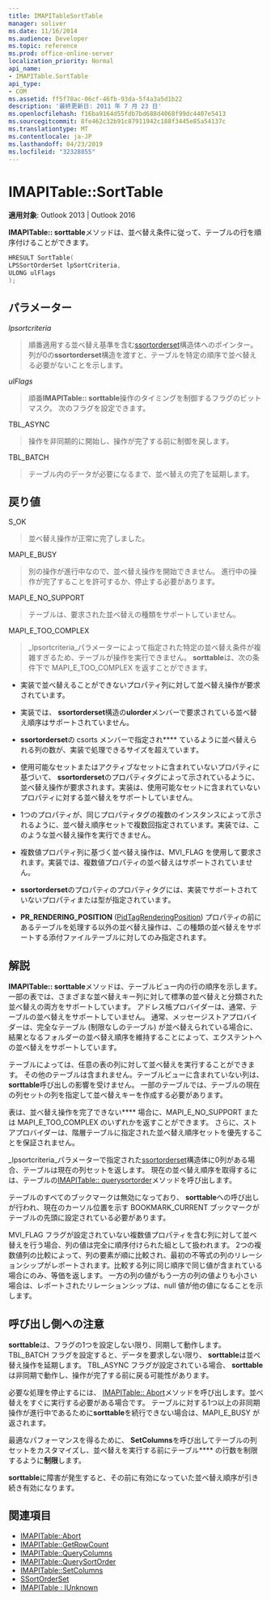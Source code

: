 ```yaml
---
title: IMAPITableSortTable
manager: soliver
ms.date: 11/16/2014
ms.audience: Developer
ms.topic: reference
ms.prod: office-online-server
localization_priority: Normal
api_name:
- IMAPITable.SortTable
api_type:
- COM
ms.assetid: ff5f78ac-06cf-46fb-93da-5f4a3a5d1b22
description: '最終更新日: 2011 年 7 月 23 日'
ms.openlocfilehash: f16ba9164d55fdb7bd688d4068f99dc4407e5413
ms.sourcegitcommit: 8fe462c32b91c87911942c188f3445e85a54137c
ms.translationtype: MT
ms.contentlocale: ja-JP
ms.lasthandoff: 04/23/2019
ms.locfileid: "32328855"
---
```

# <a name="imapitablesorttable"></a>IMAPITable::SortTable

**適用対象**: Outlook 2013 | Outlook 2016 
  
**IMAPITable:: sorttable**メソッドは、並べ替え条件に従って、テーブルの行を順序付けることができます。 
  
```cpp
HRESULT SortTable(
LPSSortOrderSet lpSortCriteria,
ULONG ulFlags
);
```

## <a name="parameters"></a>パラメーター

_lpsortcriteria_
  
> 順番適用する並べ替え基準を含む[ssortorderset](ssortorderset.md)構造体へのポインター。 列が0の**ssortorderset**構造を渡すと、テーブルを特定の順序で並べ替える必要がないことを示します。 
    
_ulFlags_
  
> 順番**IMAPITable:: sorttable**操作のタイミングを制御するフラグのビットマスク。 次のフラグを設定できます。 
    
TBL_ASYNC 
  
> 操作を非同期的に開始し、操作が完了する前に制御を戻します。
    
TBL_BATCH 
  
> テーブル内のデータが必要になるまで、並べ替えの完了を延期します。
    
## <a name="return-value"></a>戻り値

S_OK 
  
> 並べ替え操作が正常に完了しました。
    
MAPI_E_BUSY 
  
> 別の操作が進行中なので、並べ替え操作を開始できません。 進行中の操作が完了することを許可するか、停止する必要があります。
    
MAPI_E_NO_SUPPORT 
  
> テーブルは、要求された並べ替えの種類をサポートしていません。
    
MAPI_E_TOO_COMPLEX 
  
> _lpsortcriteria_パラメーターによって指定された特定の並べ替え条件が複雑すぎるため、テーブルが操作を実行できません。 **sorttable**は、次の条件下で MAPI_E_TOO_COMPLEX を返すことができます。 
    
   - 実装で並べ替えることができないプロパティ列に対して並べ替え操作が要求されています。
    
   - 実装では、 **ssortorderset**構造の**ulorder**メンバーで要求されている並べ替え順序はサポートされていません。 
    
   - **ssortorderset**の csorts メンバーで指定され**** ているように並べ替えられる列の数が、実装で処理できるサイズを超えています。
    
   - 使用可能なセットまたはアクティブなセットに含まれていないプロパティに基づいて、 **ssortorderset**のプロパティタグによって示されているように、並べ替え操作が要求されます。実装は、使用可能なセットに含まれていないプロパティに対する並べ替えをサポートしていません。
    
   - 1つのプロパティが、同じプロパティタグの複数のインスタンスによって示されるように、並べ替え順序セットで複数回指定されています。実装では、このような並べ替え操作を実行できません。
    
   - 複数値プロパティ列に基づく並べ替え操作は、MVI_FLAG を使用して要求されます。実装では、複数値プロパティの並べ替えはサポートされていません。 
    
   - **ssortorderset**のプロパティのプロパティタグには、実装でサポートされていないプロパティまたは型が指定されています。 
    
   - **PR_RENDERING_POSITION** ([PidTagRenderingPosition](pidtagrenderingposition-canonical-property.md)) プロパティの前にあるテーブルを処理する以外の並べ替え操作は、この種類の並べ替えをサポートする添付ファイルテーブルに対してのみ指定されます。
    
## <a name="remarks"></a>解説

**IMAPITable:: sorttable**メソッドは、テーブルビュー内の行の順序を示します。 一部の表では、さまざまな並べ替えキー列に対して標準の並べ替えと分類された並べ替えの両方をサポートしています。 アドレス帳プロバイダーは、通常、テーブルの並べ替えをサポートしていません。 通常、メッセージストアプロバイダーは、完全なテーブル (制限なしのテーブル) が並べ替えられている場合に、結果となるフォルダーの並べ替え順序を維持することによって、エクステントへの並べ替えをサポートしています。 
  
テーブルによっては、任意の表の列に対して並べ替えを実行することができます。 その他のテーブルは含まれません。テーブルビューに含まれていない列は、 **sorttable**呼び出しの影響を受けません。 一部のテーブルでは、テーブルの現在の列セットの列を指定して並べ替えキーを作成する必要があります。 
  
表は、並べ替え操作を完了できない**** 場合に、MAPI_E_NO_SUPPORT または MAPI_E_TOO_COMPLEX のいずれかを返すことができます。 さらに、ストアプロバイダーは、階層テーブルに指定された並べ替え順序セットを優先することを保証されません。 
  
_lpsortcriteria_パラメーターで指定された[ssortorderset](ssortorderset.md)構造体に0列がある場合、テーブルは現在の列セットを返します。 現在の並べ替え順序を取得するには、テーブルの[IMAPITable:: querysortorder](imapitable-querysortorder.md)メソッドを呼び出します。 
  
テーブルのすべてのブックマークは無効になっており、 **sorttable**への呼び出しが行われ、現在のカーソル位置を示す BOOKMARK_CURRENT ブックマークがテーブルの先頭に設定されている必要があります。 
  
MVI_FLAG フラグが設定されていない複数値プロパティを含む列に対して並べ替えを行う場合、列の値は完全に順序付けられた組として扱われます。 2つの複数値列の比較によって、列の要素が順に比較され、最初の不等式の列のリレーションシップがレポートされます。比較する列に同じ順序で同じ値が含まれている場合にのみ、等価を返します。 一方の列の値がもう一方の列の値よりも小さい場合は、レポートされたリレーションシップは、null 値が他の値になることを示します。
  
## <a name="notes-to-callers"></a>呼び出し側への注意

**sorttable**は、フラグの1つを設定しない限り、同期して動作します。 TBL_BATCH フラグを設定すると、データを要求しない限り、 **sorttable**は並べ替え操作を延期します。 TBL_ASYNC フラグが設定されている場合、 **sorttable**は非同期で動作し、操作が完了する前に戻る可能性があります。 
  
必要な処理を停止するには、 [IMAPITable:: Abort](imapitable-abort.md)メソッドを呼び出します。並べ替えをすぐに実行する必要がある場合です。 テーブルに対する1つ以上の非同期操作が進行中であるために**sorttable**を続行できない場合は、MAPI_E_BUSY が返されます。 
  
最適なパフォーマンスを得るために、 **SetColumns**を呼び出してテーブルの列セットをカスタマイズし、並べ替えを実行する前にテーブル**** の行数を制限するように**制限**します。 
  
**sorttable**に障害が発生すると、その前に有効になっていた並べ替え順序が引き続き有効になります。 
  
## <a name="see-also"></a>関連項目

- [IMAPITable::Abort](imapitable-abort.md)
- [IMAPITable::GetRowCount](imapitable-getrowcount.md)
- [IMAPITable::QueryColumns](imapitable-querycolumns.md)
- [IMAPITable::QuerySortOrder](imapitable-querysortorder.md)
- [IMAPITable::SetColumns](imapitable-setcolumns.md)
- [SSortOrderSet](ssortorderset.md)
- [IMAPITable : IUnknown](imapitableiunknown.md)

